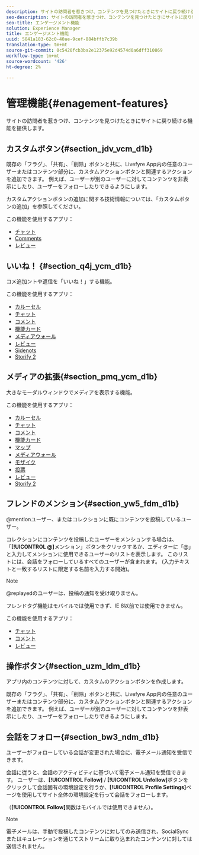 ```yaml
---
description: サイトの訪問者を惹きつけ、コンテンツを見つけたときにサイトに戻り続ける機能を提供します。
seo-description: サイトの訪問者を惹きつけ、コンテンツを見つけたときにサイトに戻り続ける機能を提供します。
seo-title: エンゲージメント機能
solution: Experience Manager
title: エンゲージメント機能
uuid: 5841a183-62c0-40ae-9cef-884bffb7c39b
translation-type: tm+mt
source-git-commit: 0c5420fcb3ba2e12375e92d4574d0a6dff310869
workflow-type: tm+mt
source-wordcount: '426'
ht-degree: 2%

---
```



# 管理機能{#enagement-features}

サイトの訪問者を惹きつけ、コンテンツを見つけたときにサイトに戻り続ける機能を提供します。

## カスタムボタン{#section_jdv_vcm_d1b}

既存の「フラグ」、「共有」、「削除」ボタンと共に、Livefyre App内の任意のユーザーまたはコンテンツ部分に、カスタムアクションボタンと関連するアクションを追加できます。 例えば、ユーザーが別のユーザーに対してコンテンツを非表示にしたり、ユーザーをフォローしたりできるようにします。

カスタムアクションボタンの追加に関する技術情報については、「カスタムボタンの追加」を参照してください。

この機能を使用するアプリ：

* [チャット](../c-about-apps/c-chat-app/c-chat-app.md#c_chat_app)
* [Comments](/help/using/c-about-apps/c-comments/c-comments.md)
* [レビュー](../c-about-apps/c-reviews-app/c-reviews-app.md#c_reviews_app)

## いいね！ {#section_q4j_ycm_d1b}

コメ追加ントや返信を「いいね！」する機能。

この機能を使用するアプリ：

* [カルーセル](../c-about-apps/c-carousel-app/c-carousel-app.md#c_carousel_app)
* [チャット](../c-about-apps/c-chat-app/c-chat-app.md#c_chat_app)
* [コメント](/help/using/c-about-apps/c-comments/c-comments.md)
* [機能カード](../c-about-apps/c-feature-card-app/c-feature-card-app.md#c_feature_card_app)
* [メディアウォール](../c-about-apps/c-media-wall-app/c-media-wall-app.md#c_media_wall_app)
* [レビュー](../c-about-apps/c-reviews-app/c-reviews-app.md#c_reviews_app)
* [Sidenots](../c-about-apps/c-sidenotes-app/c-sidenotes-app.md#c_sidenotes_app)
* [Storify 2](../c-about-apps/c-storify2/c-storify2.md#c_storify2)

## メディアの拡張{#section_pmq_ycm_d1b}

大きなモーダルウィンドウでメディアを表示する機能。

この機能を使用するアプリ：

* [カルーセル](../c-about-apps/c-carousel-app/c-carousel-app.md#c_carousel_app)
* [チャット](../c-about-apps/c-chat-app/c-chat-app.md#c_chat_app)
* [コメント](/help/using/c-about-apps/c-comments/c-comments.md)
* [機能カード](../c-about-apps/c-feature-card-app/c-feature-card-app.md#c_feature_card_app)
* [マップ](../c-about-apps/c-map-app/c-map-app.md#c_map_app)
* [メディアウォール](../c-about-apps/c-media-wall-app/c-media-wall-app.md#c_media_wall_app)
* [モザイク](../c-about-apps/c-mosaic-app/c-mosaic-app.md#c_mosaic_app)
* [投票](../c-about-apps/c-polls-app/c-polls-app.md#c_polls_app)
* [レビュー](../c-about-apps/c-reviews-app/c-reviews-app.md#c_reviews_app)
* [Storify 2](../c-about-apps/c-storify2/c-storify2.md#c_storify2)

## フレンドのメンション{#section_yw5_fdm_d1b}

@mentionユーザー、またはコレクションに既にコンテンツを投稿しているユーザー。

コレクションにコンテンツを投稿したユーザーをメンションする場合は、「**[!UICONTROL @]**&#x200B;メンション」ボタンをクリックするか、エディターに「@」と入力してメンションに使用できるユーザーのリストを表示します。 このリストには、会話をフォローしているすべてのユーザーが含まれます。 (入力テキストと一致するリストに限定する名前を入力する開始)。

>[!NOTE]
>
>@replayedのユーザーは、投稿の通知を受け取りません。

フレンドタグ機能はモバイルでは使用できず、IE 8以前では使用できません。

この機能を使用するアプリ：

* [チャット](../c-about-apps/c-chat-app/c-chat-app.md#c_chat_app)
* [コメント](/help/using/c-about-apps/c-comments/c-comments.md)
* [レビュー](../c-about-apps/c-reviews-app/c-reviews-app.md#c_reviews_app)

## 操作ボタン{#section_uzm_ldm_d1b}

アプリ内のコンテンツに対して、カスタムのアクションボタンを作成します。

既存の「フラグ」、「共有」、「削除」ボタンと共に、Livefyre App内の任意のユーザーまたはコンテンツ部分に、カスタムアクションボタンと関連するアクションを追加できます。 例えば、ユーザーが別のユーザーに対してコンテンツを非表示にしたり、ユーザーをフォローしたりできるようにします。

## 会話をフォロー{#section_bw3_ndm_d1b}

ユーザーがフォローしている会話が変更された場合に、電子メール通知を受信できます。

会話に従うと、会話のアクティビティに基づいて電子メール通知を受信できます。 ユーザーは、**[!UICONTROL Follow]** / **[!UICONTROL Unfollow]**&#x200B;ボタンをクリックして会話固有の環境設定を行うか、**[!UICONTROL Profile Settings]**&#x200B;ページを使用してサイト全体の環境設定を行って会話をフォローします。

（**[!UICONTROL Follow]**&#x200B;関数はモバイルでは使用できません）。

>[!NOTE]
>
>電子メールは、手動で投稿したコンテンツに対してのみ送信され、SocialSyncまたはキュレーションを通じてストリームに取り込まれたコンテンツに対しては送信されません。

